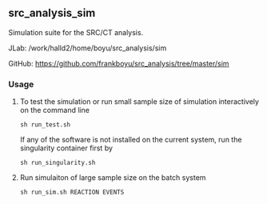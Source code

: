 ## src_analysis_sim

Simulation suite for the SRC/CT analysis.

JLab: /work/halld2/home/boyu/src_analysis/sim

GitHub: https://github.com/frankboyu/src_analysis/tree/master/sim

### Usage

1.  To test the simulation or run small sample size of simulation interactively on the command line

    `sh run_test.sh`

    If any of the software is not installed on the current system, run the singularity container first by

    `sh run_singularity.sh`

2.  Run simulaiton of large sample size on the batch system

    `sh run_sim.sh REACTION EVENTS`
